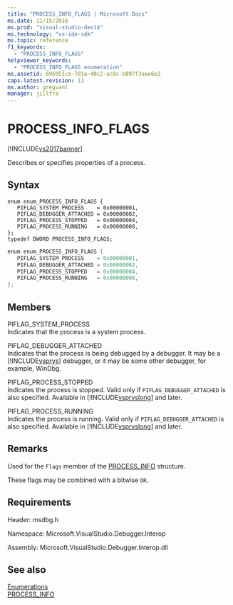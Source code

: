 ```yaml
---
title: "PROCESS_INFO_FLAGS | Microsoft Docs"
ms.date: 11/15/2016
ms.prod: "visual-studio-dev14"
ms.technology: "vs-ide-sdk"
ms.topic: reference
f1_keywords: 
  - "PROCESS_INFO_FLAGS"
helpviewer_keywords: 
  - "PROCESS_INFO_FLAGS enumeration"
ms.assetid: 696951ce-701a-40c2-ac8c-b897f3aae6e2
caps.latest.revision: 11
ms.author: gregvanl
manager: jillfra
---
```

# PROCESS_INFO_FLAGS
[!INCLUDE[vs2017banner](../../../includes/vs2017banner.md)]

Describes or specifies properties of a process.  
  
## Syntax  
  
```cpp#  
enum enum_PROCESS_INFO_FLAGS {   
   PIFLAG_SYSTEM_PROCESS    = 0x00000001,  
   PIFLAG_DEBUGGER_ATTACHED = 0x00000002,  
   PIFLAG_PROCESS_STOPPED   = 0x00000004,  
   PIFLAG_PROCESS_RUNNING   = 0x00000008,  
};  
typedef DWORD PROCESS_INFO_FLAGS;  
```  
  
```csharp  
enum enum_PROCESS_INFO_FLAGS {   
   PIFLAG_SYSTEM_PROCESS    = 0x00000001,  
   PIFLAG_DEBUGGER_ATTACHED = 0x00000002,  
   PIFLAG_PROCESS_STOPPED   = 0x00000004,  
   PIFLAG_PROCESS_RUNNING   = 0x00000008,  
};  
```  
  
## Members  
 PIFLAG_SYSTEM_PROCESS  
 Indicates that the process is a system process.  
  
 PIFLAG_DEBUGGER_ATTACHED  
 Indicates that the process is being debugged by a debugger. It may be a [!INCLUDE[vsprvs](../../../includes/vsprvs-md.md)] debugger, or it may be some other debugger, for example, WinDbg.  
  
 PIFLAG_PROCESS_STOPPED  
 Indicates the process is stopped. Valid only if `PIFLAG_DEBUGGER_ATTACHED` is also specified. Available in [!INCLUDE[vsprvslong](../../../includes/vsprvslong-md.md)] and later.  
  
 PIFLAG_PROCESS_RUNNING  
 Indicates the process is running. Valid only if `PIFLAG_DEBUGGER_ATTACHED` is also specified. Available in [!INCLUDE[vsprvslong](../../../includes/vsprvslong-md.md)] and later.  
  
## Remarks  
 Used for the `Flags` member of the [PROCESS_INFO](../../../extensibility/debugger/reference/process-info.md) structure.  
  
 These flags may be combined with a bitwise `OR`.  
  
## Requirements  
 Header: msdbg.h  
  
 Namespace: Microsoft.VisualStudio.Debugger.Interop  
  
 Assembly: Microsoft.VisualStudio.Debugger.Interop.dll  
  
## See also  
 [Enumerations](../../../extensibility/debugger/reference/enumerations-visual-studio-debugging.md)   
 [PROCESS_INFO](../../../extensibility/debugger/reference/process-info.md)
